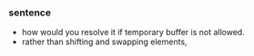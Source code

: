 ### sentence

* how would you resolve it if temporary buffer is not allowed.
* rather than shifting and swapping elements,
